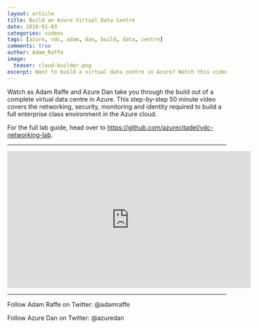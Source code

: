 ```yaml
---
layout: article
title: Build an Azure Virtual Data Centre
date: 2018-01-03
categories: videos
tags: [azure, vdc, adam, dan, build, data, centre]
comments: true
author: Adam_Raffe
image:
  teaser: cloud-builder.png
excerpt: Want to build a virtual data centre in Azure? Watch this video from Adam Raffe and Dan Baker!
---
```


Watch as Adam Raffe and Azure Dan take you through the build out of a complete virtual data centre in Azure. This step-by-step 50 minute video covers the networking, security, monitoring and identity required to build a full enterprise class environment in the Azure cloud.

For the full lab guide, head over to <https://github.com/azurecitadel/vdc-networking-lab>.

----------

<iframe width="560" height="315" src="https://www.youtube.com/embed/P3jYQCadKmM" frameborder="0" gesture="media" allow="encrypted-media" allowfullscreen></iframe>

----------

Follow Adam Raffe on Twitter: @adamraffe

Follow Azure Dan on Twitter: @azuredan